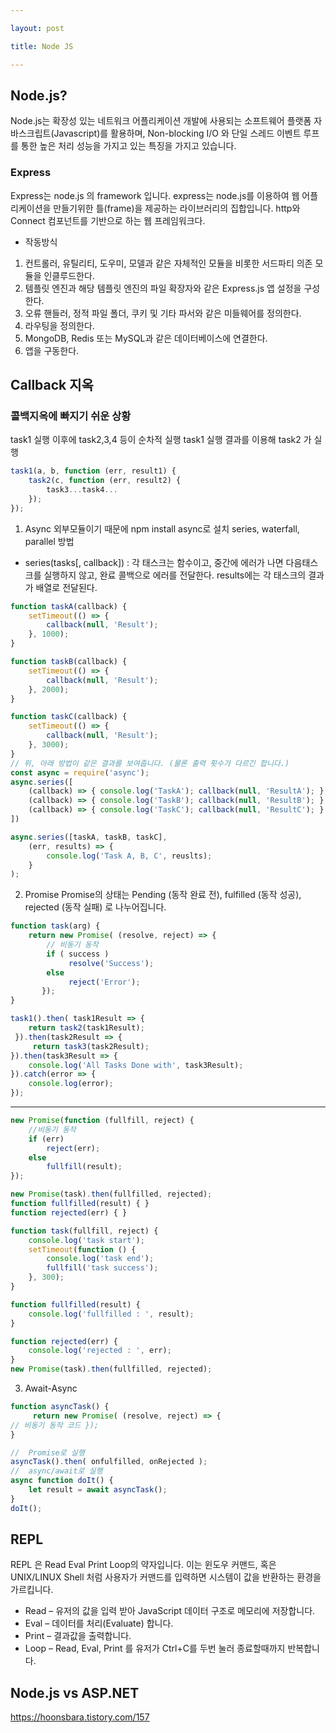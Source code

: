 ```yaml
---

layout: post

title: Node JS

---
```


## Node.js?
Node.js는 확장성 있는 네트워크 어플리케이션 개발에 사용되는 소프트웨어 플랫폼
자바스크립트(Javascript)를 활용하며, Non-blocking I/O 와 단일 스레드 이벤트 루프를 통한 높은 처리 성능을 가지고 있는 특징을 가지고 있습니다.
### Express
Express는 node.js 의 framework 입니다. express는 node.js를 이용하여 웹 어플리케이션을 만들기위한 틀(frame)을 제공하는 라이브러리의 집합입니다.
http와 Connect 컴포넌트를 기반으로 하는 웹 프레임워크다.

* 작동방식
1. 컨트롤러, 유틸리티, 도우미, 모델과 같은 자체적인 모듈을 비롯한 서드파티 의존 모듈을 인클루드한다.
2. 템플릿 엔진과 해당 템플릿 엔진의 파일 확장자와 같은 Express.js 앱 설정을 구성한다.
3. 오류 핸들러, 정적 파일 폴더, 쿠키 및 기타 파서와 같은 미들웨어를 정의한다.
4. 라우팅을 정의한다.
5. MongoDB, Redis 또는 MySQL과 같은 데이터베이스에 연결한다.
6. 앱을 구동한다.

## Callback 지옥

### 콜백지옥에 빠지기 쉬운 상황
task1 실행 이후에 task2,3,4 등이 순차적 실행
task1 실행 결과를 이용해 task2 가 실행
```javascript
task1(a, b, function (err, result1) {
    task2(c, function (err, result2) {
        task3...task4... 
    }); 
});
```

  1. Async
외부모듈이기 때문에 npm install async로 설치
series, waterfall, parallel 방법

- series(tasks[, callback]) : 각 태스크는 함수이고, 중간에 에러가 나면 다음태스크를 실행하지 않고, 완료 콜백으로 에러를 전달한다. 
  results에는 각 태스크의 결과가 배열로 전달된다.
  
```javascript
function taskA(callback) {
    setTimeout(() => {
        callback(null, 'Result');
    }, 1000);
}

function taskB(callback) {
    setTimeout(() => {
        callback(null, 'Result');
    }, 2000);
}

function taskC(callback) {
    setTimeout(() => {
        callback(null, 'Result');
    }, 3000);
}
// 위, 아래 방법이 같은 결과를 보여줍니다. (물론 출력 횟수가 다르긴 합니다.)
const async = require('async');
async.series([
    (callback) => { console.log('TaskA'); callback(null, 'ResultA'); },
    (callback) => { console.log('TaskB'); callback(null, 'ResultB'); },
    (callback) => { console.log('TaskC'); callback(null, 'ResultC'); }
])

async.series([taskA, taskB, taskC],
    (err, results) => {
        console.log('Task A, B, C', reuslts);
    }
);
```

  2. Promise
Promise의 상태는 Pending (동작 완료 전), fulfilled (동작 성공), rejected (동작 실패) 로 나누어집니다.
```javascript
function task(arg) {
    return new Promise( (resolve, reject) => {
        // 비동기 동작
        if ( success )
             resolve('Success');
        else
             reject('Error');
       });
}

task1().then( task1Result => { 
    return task2(task1Result);
 }).then(task2Result => {
     return task3(task2Result);
}).then(task3Result => {
    console.log('All Tasks Done with', task3Result);
}).catch(error => { 
    console.log(error);
});
```
------
```javascript
new Promise(function (fullfill, reject) {
    //비동기 동작 
    if (err)
        reject(err);
    else
        fullfill(result);
});

new Promise(task).then(fullfilled, rejected);
function fullfilled(result) { }
function rejected(err) { }

function task(fullfill, reject) {
    console.log('task start');
    setTimeout(function () {
        console.log('task end');
        fullfill('task success');
    }, 300);
}

function fullfilled(result) {
    console.log('fullfilled : ', result);
}

function rejected(err) {
    console.log('rejected : ', err);
}
new Promise(task).then(fullfilled, rejected);

```
  
  3. Await-Async
  
```javascript
function asyncTask() {
     return new Promise( (resolve, reject) => {
// 비동기 동작 코드 });
}

//  Promise로 실행
asyncTask().then( onfulfilled, onRejected );
//  async/await로 실행
async function doIt() {
    let result = await asyncTask();
} 
doIt();
```

## REPL
REPL 은 Read Eval Print Loop의 약자입니다. 
이는 윈도우 커맨드, 혹은 UNIX/LINUX Shell 처럼 사용자가 커맨드를 입력하면 시스템이 값을 반환하는 환경을 가르킵니다.
- Read – 유저의 값을 입력 받아 JavaScript 데이터 구조로 메모리에 저장합니다.
- Eval – 데이터를 처리(Evaluate) 합니다.
- Print – 결과값을 출력합니다.
- Loop – Read, Eval, Print 를 유저가 Ctrl+C를 두번 눌러 종료할때까지 반복합니다.


## Node.js vs ASP.NET
https://hoonsbara.tistory.com/157
